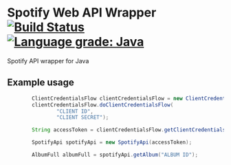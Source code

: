 # Spotify Web API Wrapper [![Build Status](https://dev.azure.com/jzheng21/jzheng/_apis/build/status/jzheng2017.spotify-web-api-wrapper?branchName=main)](https://dev.azure.com/jzheng21/jzheng/_build/latest?definitionId=1&branchName=main) [![Language grade: Java](https://img.shields.io/lgtm/grade/java/g/jzheng2017/spotify-web-api-wrapper.svg?logo=lgtm&logoWidth=18)](https://lgtm.com/projects/g/jzheng2017/spotify-web-api-wrapper/context:java)
Spotify API wrapper for Java

## Example usage
```java
        ClientCredentialsFlow clientCredentialsFlow = new ClientCredentialsFlow();
        clientCredentialsFlow.doClientCredentialsFlow(
                "CLIENT ID",
                "CLIENT SECRET");

        String accessToken = clientCredentialsFlow.getClientCredentialsFlowToken().getAccessToken();

        SpotifyApi spotifyApi = new SpotifyApi(accessToken);

        AlbumFull albumFull = spotifyApi.getAlbum("ALBUM ID");
```
